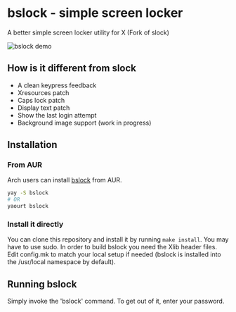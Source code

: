 # bslock - simple screen locker
A better simple screen locker utility for X (Fork of slock)

![bslock demo](./media/demo.gif)

## How is it different from slock
* A clean keypress feedback
* Xresources patch
* Caps lock patch
* Display text patch
* Show the last login attempt
* Background image support (work in progress)


## Installation

### From AUR
Arch users can install [bslock](https://aur.archlinux.org/packages/bslock/) from AUR.
```bash
yay -S bslock
# OR
yaourt bslock
```

### Install it directly
You can clone this repository and install it by running `make install`. You may have to use sudo.
In order to build bslock you need the Xlib header files.
Edit config.mk to match your local setup if needed (bslock is installed into the /usr/local namespace by default).


## Running bslock
Simply invoke the 'bslock' command. To get out of it, enter your password.

